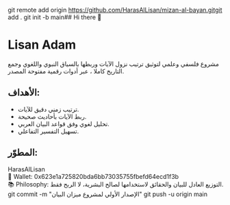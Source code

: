 git remote add origin https://github.com/HarasAlLisan/mizan-al-bayan.gitgit add .
git init -b main## Hi there 👋

<!--
**HarasAlLisan/HarasAlLisan** is a ✨ _special_ ✨ repository because its `README.md` (this file) appears on your GitHub profile.

Here are some ideas to get you started:

- 🔭 I’m currently working on ...
- 🌱 I’m currently learning ...
- 👯 I’m looking to collaborate on ...
- 🤔 I’m looking for help with ...
- 💬 Ask me about ...
- 📫 How to reach me: ...
- 😄 Pronouns: ...
- ⚡ Fun fact: ...
-->
# Lisan Adam

مشروع فلسفي وعلمي لتوثيق ترتيب نزول الآيات وربطها بالسياق النبوي واللغوي وجمع التاريخ كاملا ، عبر أدوات رقمية مفتوحة المصدر.

## الأهداف:
- ترتيب زمني دقيق للآيات.
- ربط الآيات بأحاديث صحيحة.
- تحليل لغوي وفق قواعد البيان العربي.
- تسهيل التفسير التفاعلي.

## المطوّر:
HarasAlLisan  
🔗 Wallet: 0x623e1a725820bda6bb73035755fbefd64ecd1f3b  
📚 Philosophy: التوزيع العادل للبيان والحقائق لاستخدامها لصالح البشرية، لا الربح فقط.
git commit -m "الإصدار الأولي لمشروع ميزان البيان"
git push -u origin main